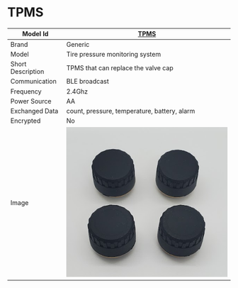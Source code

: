 # TPMS

|Model Id|[TPMS](https://github.com/theengs/decoder/blob/development/src/devices/TPMS_json.h)|
|-|-|
|Brand|Generic|
|Model|Tire pressure monitoring system|
|Short Description|TPMS that can replace the valve cap|
|Communication|BLE broadcast|
|Frequency|2.4Ghz|
|Power Source|AA|
|Exchanged Data|count, pressure, temperature, battery, alarm|
|Encrypted|No|
|Image|![TPMS](./../img/TPMS.png)|
